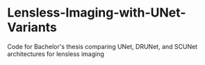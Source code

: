 # Lensless-Imaging-with-UNet-Variants
Code for Bachelor's thesis comparing UNet, DRUNet, and SCUNet architectures for lensless imaging
